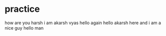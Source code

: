 # practice
how are you harsh
i am akarsh vyas 
hello again
hello akarsh here and i am a nice guy
hello man
